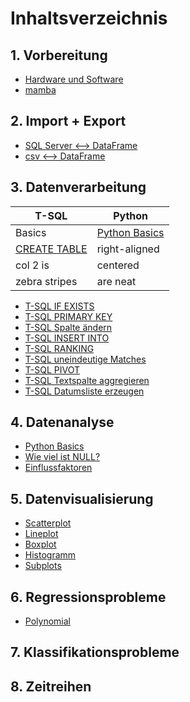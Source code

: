 # Inhaltsverzeichnis
## 1. Vorbereitung
- [Hardware und Software](Inhalt/Hardware%20und%20Software.md)
- [mamba](https://github.com/JaredBeluzi/IT/blob/main/Inhalt/mamba.md)
## 2. Import + Export
- [SQL Server <--> DataFrame](Code/SQL%20Server%20%3C--%3E%20Python%20DataFrame.py)
- [csv <--> DataFrame](Code/csv%20%3C--%3E%20Python%20DataFrame.py)
## 3. Datenverarbeitung
|T-SQL|Python|
|---|---|
|Basics                                     | [Python Basics](Code/Python%20Basics%20Datenverarbeitung.py) |
|[CREATE TABLE](Code/CREATE%20TABLE.sql)    | right-aligned |
| col 2 is      | centered      |
| zebra stripes | are neat      |

- [T-SQL IF EXISTS](Code/IF%20EXISTS.sql)
- [T-SQL PRIMARY KEY](Code/PRIMARY%20KEY.sql)
- [T-SQL Spalte ändern](Code/Spalte%20%C3%A4ndern.sql)
- [T-SQL INSERT INTO](Code/INSERT%20INTO.sql)
- [T-SQL RANKING](Code/RANKING.sql)
- [T-SQL uneindeutige Matches](Code/uneindeutige%20Matches.sql)
- [T-SQL PIVOT](Code/Pivot.sql)
- [T-SQL Textspalte aggregieren](Code/Textspalte%20aggregieren.sql)
- [T-SQL Datumsliste erzeugen](Code/Datumsliste%20erzeugen.sql)
## 4. Datenanalyse
- [Python Basics](Code/Python%20Basics%20Datenanalyse.py)
- [Wie viel ist NULL?](Code/Wie%20viel%20ist%20NULL.py)
- [Einflussfaktoren](Inhalt/Einflussfaktoren.md)
## 5. Datenvisualisierung
- [Scatterplot](Code/Scatterplot.md)
- [Lineplot](Code/Lineplot.md)
- [Boxplot](Code/Boxplot.md)
- [Histogramm](Code/Histogramm.md)
- [Subplots](Code/Subplots.md)
## 6. Regressionsprobleme
- [Polynomial](Code/Polynomregression.md)
## 7. Klassifikationsprobleme
## 8. Zeitreihen
